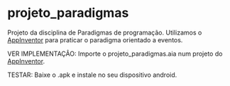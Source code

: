 # projeto_paradigmas
Projeto da disciplina de Paradigmas de programação. Utilizamos o <a href="http://appinventor.mit.edu/explore/front.html#">AppInventor</a> para praticar o paradigma orientado a eventos.

VER IMPLEMENTAÇÂO:
Importe o projeto_paradigmas.aia num projeto do <a href="http://appinventor.mit.edu/explore/front.html#">AppInventor</a>.

TESTAR:
Baixe o .apk e instale no seu dispositivo android.

